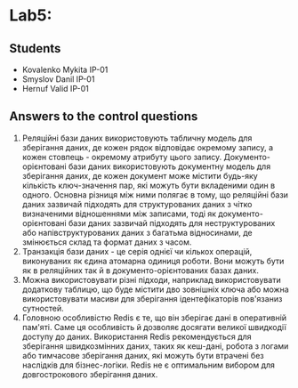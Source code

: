 # Lab5:
## Students
- Kovalenko Mykita IP-01
- Smyslov Danil IP-01
- Hernuf Valid IP-01

## Answers to the control questions
1. Реляційні бази даних використовують табличну модель для зберігання даних, де кожен рядок відповідає окремому запису, а кожен стовпець - окремому атрибуту цього запису. Документо-орієнтовані бази даних використовують документну модель для зберігання даних, де кожен документ може містити будь-яку кількість ключ-значення пар, які можуть бути вкладеними один в одного. Основна різниця між ними полягає в тому, що реляційні бази даних зазвичай підходять для структурованих даних з чітко визначеними відношеннями між записами, тоді як документо-орієнтовані бази даних зазвичай підходять для неструктурованих або напівструктурованих даних з багатьма відносинами, де змінюється склад та формат даних з часом.
2. Транзакція бази даних - це серія однієї чи кількох операцій, виконуваних як єдина атомарна одиниця роботи. Вони можуть бути як в реляційних так й в документо-орієнтованих базах даних.
3. Можна використовувати різні підходи, наприклад використовувати додаткову таблицю, що буде містити дво зовнішніх ключа або можна використовувати масиви для зберігання ідентефікаторів пов'язаниз сутностей.
4. Головною особливістю Redis є те, що він зберігає дані в оперативній пам'яті. Саме ця особливість й дозволяє досягати великої швидкодії доступу до даних. Використання Redis рекомендується для зберігання швидкозмінних даних, таких як кеш-дані, робота з логами або тимчасове зберігання даних, які можуть бути втрачені без наслідків для бізнес-логіки. Redis не є оптимальним вибором для довгострокового зберігання даних.